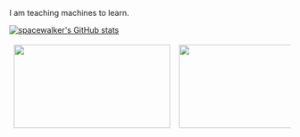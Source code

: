 I am teaching machines to learn.

[![spacewalker's GitHub stats](https://github-readme-stats.vercel.app/api?username=spacewalk01&show_icons=true&hide=prs,issues,commits)](https://github.com/anuraghazra/github-readme-stats)

<table style="margin-left:auto; margin-right:auto; ">
  <tr>
    <td><img src="https://raw.githubusercontent.com/spacewalk01/tensorrt-openpose/main/results/test1.gif" height=150px width=280px></td>
    <td><img src="https://user-images.githubusercontent.com/6389915/157934299-5606f414-9814-4eb8-a128-f916a617f0bc.gif" height=150px width=280px></td>
    <td><img src="https://user-images.githubusercontent.com/6389915/157935052-8d2e4aeb-d207-4646-9763-c779ab044118.gif" height=150px width=280px></td>

  </tr>
  <tr>
  </tr>
</table>

<style>
table, tr {border:hidden;}
td, th {border:hidden;}
</style>
